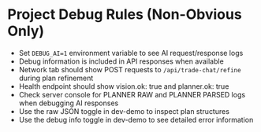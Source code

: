 # Project Debug Rules (Non-Obvious Only)

- Set `DEBUG_AI=1` environment variable to see AI request/response logs
- Debug information is included in API responses when available
- Network tab should show POST requests to `/api/trade-chat/refine` during plan refinement
- Health endpoint should show vision.ok: true and planner.ok: true
- Check server console for PLANNER RAW and PLANNER PARSED logs when debugging AI responses
- Use the raw JSON toggle in dev-demo to inspect plan structures
- Use the debug info toggle in dev-demo to see detailed error information